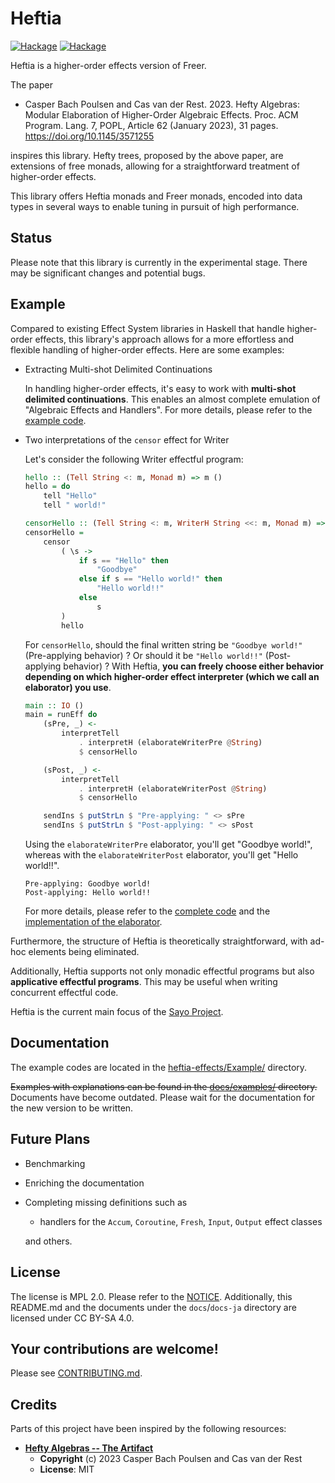 # Heftia

[![Hackage](https://img.shields.io/hackage/v/heftia.svg?logo=haskell&label=heftia)](https://hackage.haskell.org/package/heftia)
[![Hackage](https://img.shields.io/hackage/v/heftia-effects.svg?logo=haskell&label=heftia-effects)](https://hackage.haskell.org/package/heftia-effects)

Heftia is a higher-order effects version of Freer.

The paper
* Casper Bach Poulsen and Cas van der Rest. 2023. Hefty Algebras: Modular
    Elaboration of Higher-Order Algebraic Effects. Proc. ACM Program. Lang. 7,
    POPL, Article 62 (January 2023), 31 pages. <https://doi.org/10.1145/3571255>

inspires this library.
Hefty trees, proposed by the above paper, are extensions of free monads,
allowing for a straightforward treatment of higher-order effects.

This library offers Heftia monads and Freer monads, encoded into data
types in several ways to enable tuning in pursuit of high performance.

## Status

Please note that this library is currently in the experimental stage. There may be significant changes and potential bugs.

## Example

Compared to existing Effect System libraries in Haskell that handle higher-order effects, this
library's approach allows for a more effortless and flexible handling of higher-order effects. Here
are some examples:

* Extracting Multi-shot Delimited Continuations

    In handling higher-order effects, it's easy to work with **multi-shot delimited continuations**.
    This enables an almost complete emulation of "Algebraic Effects and Handlers".
    For more details, please refer to
    the [example code](heftia-effects/Example/Continuation/Main.hs).

* Two interpretations of the `censor` effect for Writer

    Let's consider the following Writer effectful program:

    ```hs
    hello :: (Tell String <: m, Monad m) => m ()
    hello = do
        tell "Hello"
        tell " world!"

    censorHello :: (Tell String <: m, WriterH String <<: m, Monad m) => m ()
    censorHello =
        censor
            ( \s ->
                if s == "Hello" then
                    "Goodbye"
                else if s == "Hello world!" then
                    "Hello world!!"
                else
                    s
            )
            hello
    ```

    For `censorHello`, should the final written string be `"Goodbye world!"` (Pre-applying behavior) ?
    Or should it be `"Hello world!!"` (Post-applying behavior) ?
    With Heftia, **you can freely choose either behavior depending on which higher-order effect interpreter (which we call an elaborator) you use**.

    ```hs
    main :: IO ()
    main = runEff do
        (sPre, _) <-
            interpretTell
                . interpretH (elaborateWriterPre @String)
                $ censorHello

        (sPost, _) <-
            interpretTell
                . interpretH (elaborateWriterPost @String)
                $ censorHello

        sendIns $ putStrLn $ "Pre-applying: " <> sPre
        sendIns $ putStrLn $ "Post-applying: " <> sPost
    ```

    Using the `elaborateWriterPre` elaborator, you'll get "Goodbye world!", whereas with the `elaborateWriterPost` elaborator, you'll get "Hello world!!".
    ```
    Pre-applying: Goodbye world!
    Post-applying: Hello world!!
    ```

    For more details, please refer to the [complete code](https://github.com/sayo-hs/heftia/blob/develop/heftia-effects/Example/Writer/Main.hs) and the [implementation of the elaborator](https://github.com/sayo-hs/heftia/blob/develop/heftia-effects/src/Control/Effect/Handler/Heftia/Writer.hs).

Furthermore, the structure of Heftia is theoretically straightforward, with ad-hoc elements being
eliminated.

Additionally, Heftia supports not only monadic effectful programs but also **applicative effectful programs**.
This may be useful when writing concurrent effectful code.

Heftia is the current main focus of the [Sayo Project](https://github.com/sayo-hs).

## Documentation
The example codes are located in the [heftia-effects/Example/](heftia-effects/Example/) directory.

~~Examples with explanations can be found in the [docs/examples/](https://github.com/sayo-hs/heftia/tree/master/docs/examples) directory.~~ Documents have become outdated.
Please wait for the documentation for the new version to be written.


## Future Plans
* Benchmarking
* Enriching the documentation
* Completing missing definitions such as
    * handlers for the `Accum`, `Coroutine`, `Fresh`, `Input`, `Output` effect classes

    and others.

## License
The license is MPL 2.0. Please refer to the [NOTICE](https://github.com/sayo-hs/heftia/blob/develop/NOTICE).
Additionally, this README.md and the documents under the `docs`/`docs-ja` directory are licensed
under CC BY-SA 4.0.

## Your contributions are welcome!
Please see [CONTRIBUTING.md](https://github.com/sayo-hs/heftia/blob/develop/CONTRIBUTING.md).

## Credits
Parts of this project have been inspired by the following resources:

* **[Hefty Algebras -- The Artifact](https://github.com/heft-lang/POPL2023)**
    * **Copyright** (c) 2023 Casper Bach Poulsen and Cas van der Rest
    * **License**: MIT
